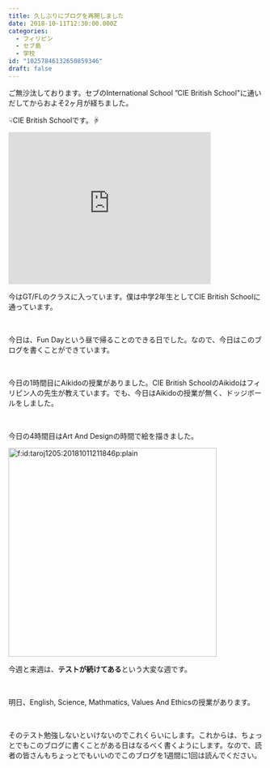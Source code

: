```yaml
---
title: 久しぶりにブログを再開しました
date: 2018-10-11T12:30:00.000Z
categories:
  - フィリピン
  - セブ島
  - 学校
id: "10257846132650859346"
draft: false
---
```

<p>ご無沙汰しております。セブのInternational School ”CIE British School"に通いだしてからおよそ2ヶ月が経ちました。</p>
<p>☟CIE British Schoolです。☟</p>
<p><iframe style="border: 0;" src="https://www.google.com/maps/embed?pb=!1m18!1m12!1m3!1d3925.184577924743!2d123.9136417141101!3d10.327108892627365!2m3!1f0!2f0!3f0!3m2!1i1024!2i768!4f13.1!3m3!1m2!1s0x33a9991bc9e9764d%3A0x15c5583019ddde33!2sCIE+British+School+-+Cebu!5e0!3m2!1sen!2sph!4v1539239225841" width="400" height="300" frameborder="0" allowfullscreen=""></iframe></p>
<p>今はGT/FLのクラスに入っています。僕は中学2年生としてCIE British Schoolに通っています。</p>
<p> </p>
<p>今日は、Fun Dayという昼で帰ることのできる日でした。なので、今日はこのブログを書くことができています。</p>
<p> </p>
<p>今日の1時間目にAikidoの授業がありました。CIE British SchoolのAikidoはフィリピン人の先生が教えています。でも、今日はAikidoの授業が無く、ドッジボールをしました。</p>
<p> </p>
<p>今日の4時間目はArt And Designの時間で絵を描きました。</p>
<p><img class="hatena-fotolife" title="f:id:taroj1205:20181011211846p:plain" src="https://cdn-ak.f.st-hatena.com/images/fotolife/t/taroj1205/20181011/20181011211846.png" alt="f:id:taroj1205:20181011211846p:plain" width="412" /></p>
<p>今週と来週は、<strong>テストが続けてある</strong>という大変な週です。</p>
<p> </p>
<p>明日、English, Science, Mathmatics, Values And Ethicsの授業があります。</p>
<p> </p>
<p>そのテスト勉強しないといけないのでこれくらいにします。これからは、ちょっとでもこのブログに書くことがある日はなるべく書くようにします。なので、読者の皆さんもちょっとでもいいのでこのブログを1週間に1回は読んでください。</p>
